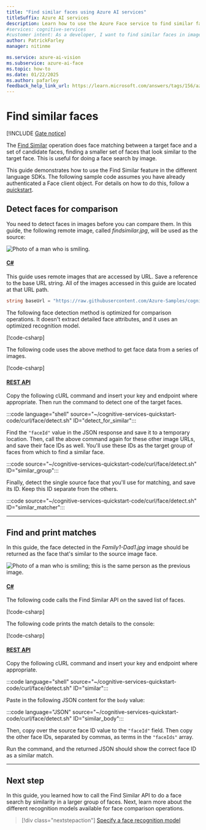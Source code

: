 ```yaml
---
title: "Find similar faces using Azure AI services"
titleSuffix: Azure AI services
description: Learn how to use the Azure Face service to find similar faces in a set of images, performing face search by image for various applications.
#services: cognitive-services
#customer intent: As a developer, I want to find similar faces in images so that I can perform face recognition tasks.
author: PatrickFarley
manager: nitinme

ms.service: azure-ai-vision
ms.subservice: azure-ai-face
ms.topic: how-to
ms.date: 01/22/2025
ms.author: pafarley
feedback_help_link_url: https://learn.microsoft.com/answers/tags/156/azure-face
---
```


# Find similar faces

[!INCLUDE [Gate notice](../includes/identity-gate-notice.md)]

The [Find Similar](/rest/api/face/face-recognition-operations/find-similar) operation does face matching between a target face and a set of candidate faces, finding a smaller set of faces that look similar to the target face. This is useful for doing a face search by image.

This guide demonstrates how to use the Find Similar feature in the different language SDKs. The following sample code assumes you have already authenticated a Face client object. For details on how to do this, follow a [quickstart](../quickstarts-sdk/identity-client-library.md).


## Detect faces for comparison

You need to detect faces in images before you can compare them. In this guide, the following remote image, called *findsimilar.jpg*, will be used as the source:

![Photo of a man who is smiling.](../media/quickstarts/find-similar.jpg) 

#### [C#](#tab/csharp)

This guide uses remote images that are accessed by URL. Save a reference to the base URL string. All of the images accessed in this guide are located at that URL path.

```csharp
string baseUrl = "https://raw.githubusercontent.com/Azure-Samples/cognitive-services-sample-data-files/master/Face/images/";
```

The following face detection method is optimized for comparison operations. It doesn't extract detailed face attributes, and it uses an optimized recognition model.

[!code-csharp[](~/cognitive-services-quickstart-code/dotnet/Face/FindSimilar.cs?name=snippet_face_detect_recognize)]

The following code uses the above method to get face data from a series of images.

[!code-csharp[](~/cognitive-services-quickstart-code/dotnet/Face/FindSimilar.cs?name=snippet_loadfaces)]


#### [REST API](#tab/rest)

Copy the following cURL command and insert your key and endpoint where appropriate. Then run the command to detect one of the target faces.

:::code language="shell" source="~/cognitive-services-quickstart-code/curl/face/detect.sh" ID="detect_for_similar":::

Find the `"faceId"` value in the JSON response and save it to a temporary location. Then, call the above command again for these other image URLs, and save their face IDs as well. You'll use these IDs as the target group of faces from which to find a similar face.

:::code source="~/cognitive-services-quickstart-code/curl/face/detect.sh" ID="similar_group":::

Finally, detect the single source face that you'll use for matching, and save its ID. Keep this ID separate from the others.

:::code source="~/cognitive-services-quickstart-code/curl/face/detect.sh" ID="similar_matcher":::

---

## Find and print matches

In this guide, the face detected in the *Family1-Dad1.jpg* image should be returned as the face that's similar to the source image face.

![Photo of a man who is smiling; this is the same person as the previous image.](../media/quickstarts/family-1-dad-1.jpg)

#### [C#](#tab/csharp)

The following code calls the Find Similar API on the saved list of faces.

[!code-csharp[](~/cognitive-services-quickstart-code/dotnet/Face/FindSimilar.cs?name=snippet_find_similar)]

The following code prints the match details to the console:

[!code-csharp[](~/cognitive-services-quickstart-code/dotnet/Face/FindSimilar.cs?name=snippet_find_similar_print)]


#### [REST API](#tab/rest)

Copy the following cURL command and insert your key and endpoint where appropriate.

:::code language="shell" source="~/cognitive-services-quickstart-code/curl/face/detect.sh" ID="similar":::

Paste in the following JSON content for the `body` value:

:::code language="JSON" source="~/cognitive-services-quickstart-code/curl/face/detect.sh" ID="similar_body":::

Then, copy over the source face ID value to the `"faceId"` field. Then copy the other face IDs, separated by commas, as terms in the `"faceIds"` array.

Run the command, and the returned JSON should show the correct face ID as a similar match.

---

## Next step

In this guide, you learned how to call the Find Similar API to do a face search by similarity in a larger group of faces. Next, learn more about the different recognition models available for face comparison operations.

> [!div class="nextstepaction"]
> [Specify a face recognition model](specify-recognition-model.md)
